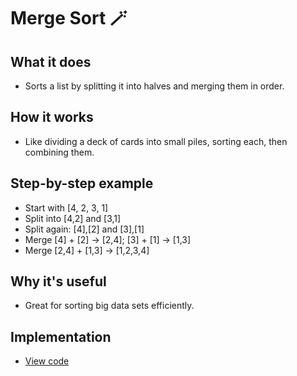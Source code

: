 # Merge Sort 🪄

## What it does
- Sorts a list by splitting it into halves and merging them in order.

## How it works
- Like dividing a deck of cards into small piles, sorting each, then combining them.

## Step-by-step example
- Start with [4, 2, 3, 1]
- Split into [4,2] and [3,1]
- Split again: [4],[2] and [3],[1]
- Merge [4] + [2] → [2,4]; [3] + [1] → [1,3]
- Merge [2,4] + [1,3] → [1,2,3,4]

## Why it's useful
- Great for sorting big data sets efficiently.

## Implementation
- [View code](../algorithms/merge_sort.py)
